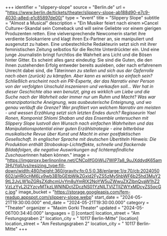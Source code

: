 +++
identifier = "slippery-slope"
source = "Berlin.de"
url = "https://www.berlin.de/tickets/theater/slippery-slope-ab188d90-e7c9-4030-a8ed-e1c85897de00/"
type = "event"
title = "Slippery Slope"
subtitle = "Almost a Musical"
description = "Ein Musiker feiert nach einem »Cancel Culture«-Skandal sein Comeback und will seine Geliebte vor einem gierigen Produzenten retten.
Eine vielversprechende Newcomerin startet ihre verdiente Solokarriere und klagt ihren Ex-Partner an, sie manipuliert und ausgenutzt zu haben. Eine unbestechliche Redakteurin setzt sich mit ihrer feministischen Zeitung selbstlos für die Rechte Unterdrückter ein. Und eine junge Journalistin bringt furchtlos die Wahrheit ans Licht und die Bösen hinter Gitter.
Es scheint alles ganz eindeutig: Sie sind die Guten, die den ihnen zustehenden Erfolg entweder bereits ausleben, oder nach erfahrenem Unrecht dabei sind, die Täter*innen zu stellen und sich aus der Opferrolle nach oben (zurück) zu kämpfen. Aber kann es wirklich so einfach sein? Schließlich erscheint noch ein PR-Experte, der das Narrativ einer Person von der verfolgten Unschuld inszenieren und verkaufen soll...
Wer hat in dieser Geschichte also wen benutzt, ging es wirklich um Liebe und die Suche nach der Wahrheit oder immer nur um Ruhm und Macht? Was war emanzipatorische Aneignung, was ausbeuterische Enteignung, und wo genau verläuft die Grenze? Wer profitiert von welchem Narrativ am meisten - und wessen Erzählung setzt sich letzten Endes durch?
Regisseurin Yael Ronen, Komponist Shlomi Shaban und das Ensemble untersuchen mit Slippery Slope lustvoll den Wunsch nach einfachen Wahrheiten und das Manipulationspotential einer guten Erzählstrategie - eine bitterböse musikalische Revue über Kunst und Macht in einer postfaktischen Gesellschaft.
In englischer Sprache mit deutschen Übertiteln
Hinweis: Die Produktion enthält Stroboskop-Lichteffekte, schnelle und flackernde Bildabfolgen, die negative Auswirkungen auf lichtempfindliche Zuschauer*innen haben können."
image = "https://imgproxy.berlinonline.net/CNCpIlfG0iWjJ7WIP7a8_9uJXddvdK65am3HUYqlUvs/resizing_type:fill-down/width:480/height:360/gravity:fp:0.5:0.38/enlarge:1/q:70/cb:2024050602/aHR0cHM6Ly9wb3B1bGEtbWlkZGxld2FyZS5zMy5hbWF6b25hd3MuY29tL2JvLW1pZGRsZXdhcmUvYm8uYmRlX2NoYW5uZWwuZXZlbnQvaW1hZ2VzLzYyL2I2YzcyMTkzLWNlNDctZDczNS01YzNlLTVlZTllZWYxMDcyZS5qcGc.jpg"
image_bucket = "https://storage.googleapis.com/fem-readup.appspot.com/slippery-slope.webp"
start_date = "2024-05-21T19:30:00.000"
end_date = "2024-05-21T19:30:00.000"
category = "Theater"
organizer = "Maxim Gorki Theater"
updated = "2024-05-06T00:34:40.000"
languages = []
[contact]
location_street = "Am Festungsgraben 2"
location_city = " 10117 Berlin-Mitte"
[location]
location_street = "Am Festungsgraben 2"
location_city = " 10117 Berlin-Mitte"
+++